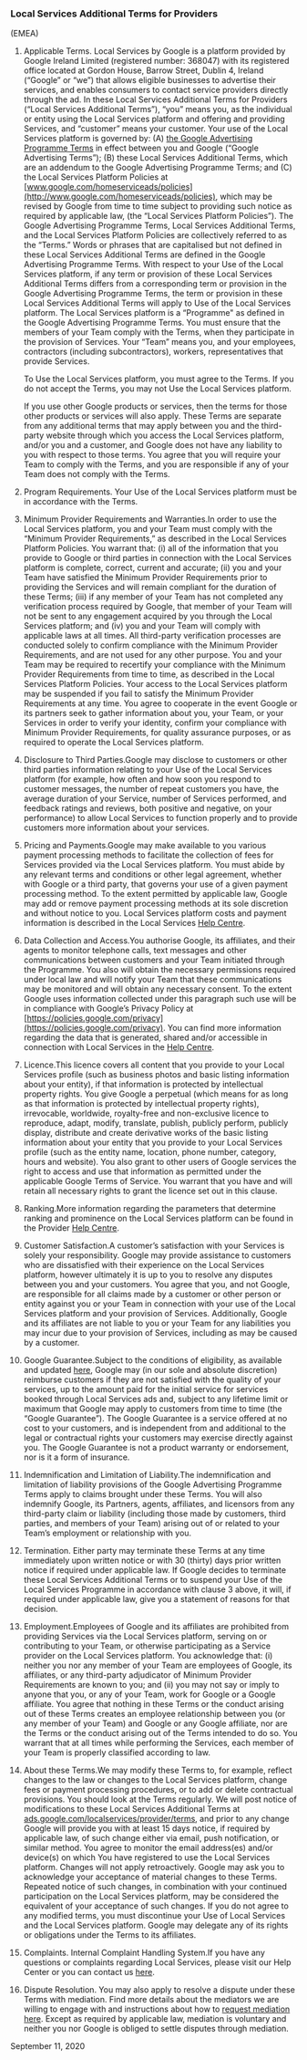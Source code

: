 ### Local Services Additional Terms for Providers  
(EMEA)

1. Applicable Terms. Local Services by Google is a platform provided by Google Ireland Limited (registered number: 368047) with its registered office located at Gordon House, Barrow Street, Dublin 4, Ireland (“Google” or “we”) that allows eligible businesses to advertise their services, and enables consumers to contact service providers directly through the ad. In these Local Services Additional Terms for Providers (“Local Services Additional Terms”), “you” means you, as the individual or entity using the Local Services platform and offering and providing Services, and “customer” means your customer. Your use of the Local Services platform is governed by: (A) [the Google Advertising Programme Terms](https://payments.google.com/payments/paymentsinfofinder?hostOrigin=aHR0cHM6Ly9wYXltZW50cy5nb29nbGUuY29tOjQ0MDY.&sri=-21) in effect between you and Google (“Google Advertising Terms”); (B) these Local Services Additional Terms, which are an addendum to the Google Advertising Programme Terms; and (C) the Local Services Platform Policies at [www.google.com/homeserviceads/policies](http://www.google.com/homeserviceads/policies), which may be revised by Google from time to time subject to providing such notice as required by applicable law, (the “Local Services Platform Policies”). The Google Advertising Programme Terms, Local Services Additional Terms, and the Local Services Platform Policies are collectively referred to as the “Terms.” Words or phrases that are capitalised but not defined in these Local Services Additional Terms are defined in the Google Advertising Programme Terms. With respect to your Use of the Local Services platform, if any term or provision of these Local Services Additional Terms differs from a corresponding term or provision in the Google Advertising Programme Terms, the term or provision in these Local Services Additional Terms will apply to Use of the Local Services platform. The Local Services platform is a “Programme" as defined in the Google Advertising Programme Terms. You must ensure that the members of your Team comply with the Terms, when they participate in the provision of Services. Your “Team” means you, and your employees, contractors (including subcontractors), workers, representatives that provide Services.
    
    To Use the Local Services platform, you must agree to the Terms. If you do not accept the Terms, you may not Use the Local Services platform.
    
    If you use other Google products or services, then the terms for those other products or services will also apply. These Terms are separate from any additional terms that may apply between you and the third-party website through which you access the Local Services platform, and/or you and a customer, and Google does not have any liability to you with respect to those terms. You agree that you will require your Team to comply with the Terms, and you are responsible if any of your Team does not comply with the Terms.
    

2. Program Requirements. Your Use of the Local Services platform must be in accordance with the Terms.
3. Minimum Provider Requirements and Warranties.In order to use the Local Services platform, you and your Team must comply with the “Minimum Provider Requirements,” as described in the Local Services Platform Policies. You warrant that: (i) all of the information that you provide to Google or third parties in connection with the Local Services platform is complete, correct, current and accurate; (ii) you and your Team have satisfied the Minimum Provider Requirements prior to providing the Services and will remain compliant for the duration of these Terms; (iii) if any member of your Team has not completed any verification process required by Google, that member of your Team will not be sent to any engagement acquired by you through the Local Services platform; and (iv) you and your Team will comply with applicable laws at all times. All third-party verification processes are conducted solely to confirm compliance with the Minimum Provider Requirements, and are not used for any other purpose. You and your Team may be required to recertify your compliance with the Minimum Provider Requirements from time to time, as described in the Local Services Platform Policies. Your access to the Local Services platform may be suspended if you fail to satisfy the Minimum Provider Requirements at any time. You agree to cooperate in the event Google or its partners seek to gather information about you, your Team, or your Services in order to verify your identity, confirm your compliance with Minimum Provider Requirements, for quality assurance purposes, or as required to operate the Local Services platform.
4. Disclosure to Third Parties.Google may disclose to customers or other third parties information relating to your Use of the Local Services platform (for example, how often and how soon you respond to customer messages, the number of repeat customers you have, the average duration of your Service, number of Services performed, and feedback ratings and reviews, both positive and negative, on your performance) to allow Local Services to function properly and to provide customers more information about your services.
5. Pricing and Payments.Google may make available to you various payment processing methods to facilitate the collection of fees for Services provided via the Local Services platform. You must abide by any relevant terms and conditions or other legal agreement, whether with Google or a third party, that governs your use of a given payment processing method. To the extent permitted by applicable law, Google may add or remove payment processing methods at its sole discretion and without notice to you. Local Services platform costs and payment information is described in the Local Services [Help Centre](https://support.google.com/google-ads/answer/7195435?hl=en&ref_topic=6224863#).
6. Data Collection and Access.You authorise Google, its affiliates, and their agents to monitor telephone calls, text messages and other communications between customers and your Team initiated through the Programme. You also will obtain the necessary permissions required under local law and will notify your Team that these communications may be monitored and will obtain any necessary consent. To the extent Google uses information collected under this paragraph such use will be in compliance with Google’s Privacy Policy at [https://policies.google.com/privacy](https://policies.google.com/privacy). You can find more information regarding the data that is generated, shared and/or accessible in connection with Local Services in the [Help Centre](https://support.google.com/google-ads/answer/7195435?hl=en&ref_topic=6224863#).
7. Licence.This licence covers all content that you provide to your Local Services profile (such as business photos and basic listing information about your entity), if that information is protected by intellectual property rights. You give Google a perpetual (which means for as long as that information is protected by intellectual property rights), irrevocable, worldwide, royalty-free and non-exclusive licence to reproduce, adapt, modify, translate, publish, publicly perform, publicly display, distribute and create derivative works of the basic listing information about your entity that you provide to your Local Services profile (such as the entity name, location, phone number, category, hours and website). You also grant to other users of Google services the right to access and use that information as permitted under the applicable Google Terms of Service. You warrant that you have and will retain all necessary rights to grant the licence set out in this clause.
8. Ranking.More information regarding the parameters that determine ranking and prominence on the Local Services platform can be found in the Provider [Help Centre](https://support.google.com/google-ads/answer/7195435?hl=en&ref_topic=6224863#).
9. Customer Satisfaction.A customer’s satisfaction with your Services is solely your responsibility. Google may provide assistance to customers who are dissatisfied with their experience on the Local Services platform, however ultimately it is up to you to resolve any disputes between you and your customers. You agree that you, and not Google, are responsible for all claims made by a customer or other person or entity against you or your Team in connection with your use of the Local Services platform and your provision of Services. Additionally, Google and its affiliates are not liable to you or your Team for any liabilities you may incur due to your provision of Services, including as may be caused by a customer.
10. Google Guarantee.Subject to the conditions of eligibility, as available and updated [here](https://support.google.com/localservices/answer/7125526), Google may (in our sole and absolute discretion) reimburse customers if they are not satisfied with the quality of your services, up to the amount paid for the initial service for services booked through Local Services ads and, subject to any lifetime limit or maximum that Google may apply to customers from time to time (the “Google Guarantee”). The Google Guarantee is a service offered at no cost to your customers, and is independent from and additional to the legal or contractual rights your customers may exercise directly against you. The Google Guarantee is not a product warranty or endorsement, nor is it a form of insurance.
11. Indemnification and Limitation of Liability.The indemnification and limitation of liability provisions of the Google Advertising Programme Terms apply to claims brought under these Terms. You will also indemnify Google, its Partners, agents, affiliates, and licensors from any third-party claim or liability (including those made by customers, third parties, and members of your Team) arising out of or related to your Team’s employment or relationship with you.
12. Termination. Either party may terminate these Terms at any time immediately upon written notice or with 30 (thirty) days prior written notice if required under applicable law. If Google decides to terminate these Local Services Additional Terms or to suspend your Use of the Local Services Programme in accordance with clause 3 above, it will, if required under applicable law, give you a statement of reasons for that decision.
13. Employment.Employees of Google and its affiliates are prohibited from providing Services via the Local Services platform, serving on or contributing to your Team, or otherwise participating as a Service provider on the Local Services platform. You acknowledge that: (i) neither you nor any member of your Team are employees of Google, its affiliates, or any third-party adjudicator of Minimum Provider Requirements are known to you; and (ii) you may not say or imply to anyone that you, or any of your Team, work for Google or a Google affiliate. You agree that nothing in these Terms or the conduct arising out of these Terms creates an employee relationship between you (or any member of your Team) and Google or any Google affiliate, nor are the Terms or the conduct arising out of the Terms intended to do so. You warrant that at all times while performing the Services, each member of your Team is properly classified according to law.
14. About these Terms.We may modify these Terms to, for example, reflect changes to the law or changes to the Local Services platform, change fees or payment processing procedures, or to add or delete contractual provisions. You should look at the Terms regularly. We will post notice of modifications to these Local Services Additional Terms at [ads.google.com/localservices/provider/terms](http://ads.google.com/localservices/provider/terms), and prior to any change Google will provide you with at least 15 days notice, if required by applicable law, of such change either via email, push notification, or similar method. You agree to monitor the email address(es) and/or device(s) on which You have registered to use the Local Services platform. Changes will not apply retroactively. Google may ask you to acknowledge your acceptance of material changes to these Terms. Repeated notice of such changes, in combination with your continued participation on the Local Services platform, may be considered the equivalent of your acceptance of such changes. If you do not agree to any modified terms, you must discontinue your Use of Local Services and the Local Services platform. Google may delegate any of its rights or obligations under the Terms to its affiliates.
15. Complaints. Internal Complaint Handling System.If you have any questions or complaints regarding Local Services, please visit our Help Center or you can contact us [here](https://support.google.com/google-ads/contact/local_services_google_reactive_support).
16. Dispute Resolution. You may also apply to resolve a dispute under these Terms with mediation. Find more details about the mediators we are willing to engage with and instructions about how to [request mediation here](https://support.google.com/legal/answer/9845782). Except as required by applicable law, mediation is voluntary and neither you nor Google is obliged to settle disputes through mediation.

September 11, 2020